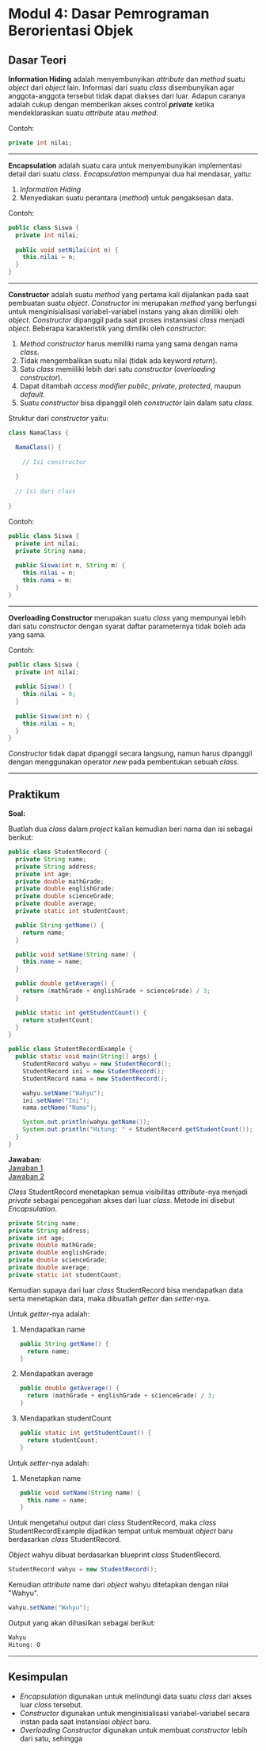 # Modul 4: Dasar Pemrograman Berorientasi Objek

## Dasar Teori

**Information Hiding** adalah menyembunyikan *attribute* dan *method* suatu *object* dari *object* lain. Informasi dari suatu *class* disembunyikan agar anggota-anggota tersebut tidak dapat diakses dari luar. Adapun caranya adalah cukup dengan memberikan akses control ***private*** ketika mendeklarasikan suatu *attribute* atau *method*.

Contoh:  
```java
private int nilai;
```

---

**Encapsulation** adalah suatu cara untuk menyembunyikan implementasi detail dari suatu *class*. *Encapsulation* mempunyai dua hal mendasar, yaitu:

1. *Information Hiding*
2. Menyediakan suatu perantara (*method*) untuk pengaksesan data.

Contoh:  
```java
public class Siswa {
  private int nilai;
  
  public void setNilai(int n) {
    this.nilai = n;
  }
}
```

---

**Constructor** adalah suatu *method* yang pertama kali dijalankan pada saat pembuatan suatu *object*. *Constructor* ini merupakan *method* yang berfungsi untuk menginisialisasi variabel-variabel instans yang akan dimiliki oleh *object*. *Constructor* dipanggil pada saat proses instansiasi *class* menjadi *object*. Beberapa karakteristik yang dimiliki oleh *constructor*:

1. *Method constructor* harus memiliki nama yang sama dengan nama *class*.
2. Tidak mengembalikan suatu nilai (tidak ada keyword *return*).
3. Satu *class* memiiliki lebih dari satu *constructor* (*overloading constructor*).
4. Dapat ditambah *access modifier public*, *private*, *protected*, maupun *default*.
5. Suatu *constructor* bisa dipanggil oleh *constructor* lain dalam satu *class*.

Struktur dari *constructor* yaitu:  
```java
class NamaClass {

  NamaClass() {
  
    // Isi constructor
    
  }
  
  // Isi dari class
  
}
```

Contoh:  
```java
public class Siswa {
  private int nilai;
  private String nama;
  
  public Siswa(int n, String m) {
    this.nilai = n;
    this.nama = m;
  }
}
```

---

**Overloading Constructor** merupakan suatu *class* yang mempunyai lebih dari satu *constructor* dengan syarat daftar parameternya tidak boleh ada yang sama.

Contoh:  
```java
public class Siswa {
  private int nilai;
  
  public Siswa() {
    this.nilai = 0;
  }
  
  public Siswa(int n) {
    this.nilai = n;
  }
}
```

*Constructor* tidak dapat dipanggil secara langsung, namun harus dipanggil dengan menggunakan operator *new* pada pembentukan sebuah *class*.

---

## Praktikum
**Soal:**

Buatlah dua *class* dalam *project* kalian kemudian beri nama dan isi sebagai berikut:

```java
public class StudentRecord {
  private String name;
  private String address;
  private int age;
  private double mathGrade;
  private double englishGrade;
  private double scienceGrade;
  private double average;
  private static int studentCount;

  public String getName() {
    return name;
  }

  public void setName(String name) {
    this.name = name;
  }

  public double getAverage() {
    return (mathGrade + englishGrade + scienceGrade) / 3;
  }

  public static int getStudentCount() {
    return studentCount;
  }
}
```

```java
public class StudentRecordExample {
  public static void main(String[] args) {
    StudentRecord wahyu = new StudentRecord();
    StudentRecord ini = new StudentRecord();
    StudentRecord nama = new StudentRecord();

    wahyu.setName("Wahyu");
    ini.setName("Ini");
    nama.setName("Nama");

    System.out.println(wahyu.getName());
    System.out.println("Hitung: " + StudentRecord.getStudentCount());
  }
}
```

**Jawaban:**  
[Jawaban 1](https://github.com/ahmadmcer/20104009_Ahmad-Nawawi_S1SEA_Pemrograman2/blob/modul4/src/com/nawawi/pbo/modul4/latihan/StudentRecord.java)  
[Jawaban 2](https://github.com/ahmadmcer/20104009_Ahmad-Nawawi_S1SEA_Pemrograman2/blob/modul4/src/com/nawawi/pbo/modul4/latihan/StudentRecordExample.java)

*Class* StudentRecord menetapkan semua visibilitas *attribute*-nya menjadi *private* sebagai pencegahan akses dari luar *class*. Metode ini disebut *Encapsulation*.

```java
private String name;
private String address;
private int age;
private double mathGrade;
private double englishGrade;
private double scienceGrade;
private double average;
private static int studentCount;
```

Kemudian supaya dari luar *class* StudentRecord bisa mendapatkan data serta menetapkan data, maka dibuatlah *getter* dan *setter*-nya.

Untuk *getter*-nya adalah:  
1. Mendapatkan name  
   ```java
   public String getName() {
     return name;
   }
   ```

2. Mendapatkan average  
   ```java
   public double getAverage() {
     return (mathGrade + englishGrade + scienceGrade) / 3;
   }
   ```

3. Mendapatkan studentCount
   ```java
   public static int getStudentCount() {
     return studentCount;
   }
   ```

Untuk *setter*-nya adalah:  
1. Menetapkan name
   ```java
   public void setName(String name) {
     this.name = name;
   }
   ```

Untuk mengetahui output dari *class* StudentRecord, maka *class* StudentRecordExample dijadikan tempat untuk membuat *object* baru berdasarkan *class* StudentRecord.

*Object* wahyu dibuat berdasarkan blueprint *class* StudentRecord.  
```java
StudentRecord wahyu = new StudentRecord();
```

Kemudian *attribute* name dari *object* wahyu ditetapkan dengan nilai "Wahyu".  
```java
wahyu.setName("Wahyu");
```

Output yang akan dihasilkan sebagai berikut:  
```bash
Wahyu
Hitung: 0
```

---

## Kesimpulan

- *Encapsulation* digunakan untuk melindungi data suatu *class* dari akses luar *class* tersebut.
- *Constructor* digunakan untuk menginisialisasi variabel-variabel secara instan pada saat instansiasi *object* baru.
- *Overloading Constructor* digunakan untuk membuat *constructor* lebih dari satu, sehingga
